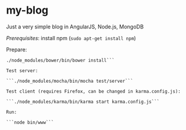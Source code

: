 my-blog
=======

Just a very simple blog in AngularJS, Node.js, MongoDB

_Prerequisites_: install npm (```sudo apt-get install npm```)

Prepare:

```npm install
./node_modules/bower/bin/bower install```

Test server:

```./node_modules/mocha/bin/mocha test/server```

Test client (requires Firefox, can be changed in karma.config.js):

```./node_modules/karma/bin/karma start karma.config.js```

Run:

```node bin/www```

